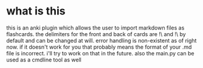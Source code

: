 # what is this
this is an anki plugin which allows the user to import markdown files as flashcards.
the delimiters for the front and back of cards are !\ and !\\ by default and can be changed at will.
error handling is non-existent as of right now.
if it doesn't work for you that probably means the format of your .md file is incorrect.
i'll try to work on that in the future.
also the main.py can be used as a cmdline tool as well
